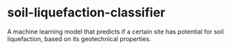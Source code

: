 # soil-liquefaction-classifier
A machine learning model that predicts if a certain site has potential for soil liquefaction, based on its geotechnical properties.
